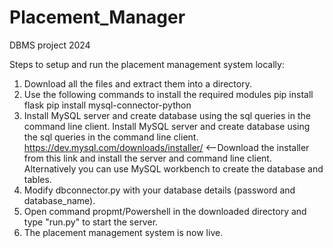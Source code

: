 # Placement_Manager
 DBMS project 2024

 Steps to setup and run the placement management system locally:

 1. Download all the files and extract them into a directory.
 2. Use the following commands to install the required modules
    pip install flask
	pip install mysql-connector-python
3. Install MySQL server and create database using the sql queries in the command line client.
   Install MySQL server and create database using the sql queries in the command line client.
   https://dev.mysql.com/downloads/installer/ <--Download the installer from this link and install the server and command line client.
   Alternatively you can use MySQL workbench to create the database and tables.
4. Modify dbconnector.py with your database details (password and database_name).
5. Open command propmt/Powershell in the downloaded directory and type "run.py" to start the server.
6.  The placement management system is now live.
